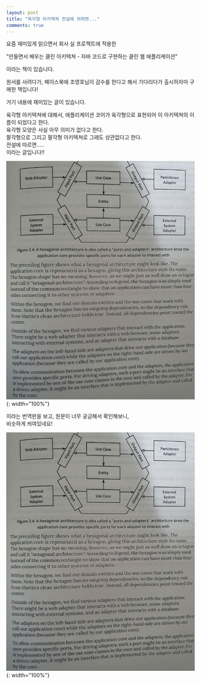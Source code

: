 ```yaml
---
layout: post
title: "육각형 아키텍쳐 전설에 의하면..."
comments: true
---
```


요즘 재미있게 읽으면서 회사 실 프로젝트에 적용한 

"만들면서 배우는 클린 아키텍쳐 - 자바 코드로 구현하는 클린 웹 애플리케이션" 

이라는 책이 있습니다. 

원서를 사려다가, 페이스북에 조영호님이 감수를 한다고 해서 기다리다가 출시하자마 구매한 책입니다!

거기 내용에 재미있는 글이 있습니다. 


육각형 아키텍쳐에 대해서, 애플리케이션 코어가 육각형으로 표현되어 이 아키텍쳐의 이름이 되었다고 한다.  
육각형 모양은 사실 아무 의미가 없다고 한다.  
팔각형으로 그리고 팔각형 아키텍쳐로 그래도 상관없다고 한다.  
전설에 따르면.....  
이라는 글입니다!! 


![simple2](/images/20220418clean01.jpeg){: width="100%"}

이라는 번역판을 보고, 원문이 너무 궁금해서 확인해보니,   
비슷하게 씌여있네요!  

![simple2](/images/20220418clean01.jpeg){: width="100%"}


